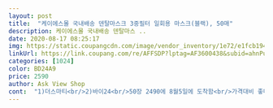```yaml
---
layout: post 
title:  "케이에스몰 국내배송 덴탈마스크 3중필터 일회용 마스크(블랙), 50매" 
description: 케이에스몰 국내배송 덴탈마스 ..
date: 2020-08-17 08:25:17 
img: https://static.coupangcdn.com/image/vendor_inventory/1e72/e1fcb1944b12747c3551eafa3a4d5c51fda26ab278b2e029340cdc4b1d10.jpg 
linkUrl: https://link.coupang.com/re/AFFSDP?lptag=AF3600438&subid=ahnPublicAsk&pageKey=1649448460&itemId=2810377337&vendorItemId=70769934905&traceid=V0-113-f1e905e097b2b186 
categories: [1024] 
color: BD24A9 
price: 2590 
author: Ask View Shop 
cont:  "1)더스마티<br/>2)바이24<br/>50장 2490에 8월5일에 도착함<br/>가격대비 좋다고생각합니다.<br/> 계속 가격 하락해서 더 좋네요<br/>개별포장된것을 엄마랑 저랑 교환했어요<br/>개별포장에 흰색과 블랙인데<br/>구매하시는분<br/>냄새도 전혀없습니다 사이즈도 적당하고<br/>너무 저렴하게 보내주시고 박스도 탄탄하고 코와이어도 잘되고 다만 주름방향이 반대지만 상관없어요<br/>마스크쓴 모습도 예쁘게 각이 나오고 도톰합니다<br/>몇번째 주문하고있는데 이번엔 벌크아니고 낱개로 포장되어있어서 너무 좋았어요<br/>박스 없이 opp에 중국어로 크게 써있고 벌크포장.<br/> 앞뒤 올블랙일 확률 높음.<br/> 색상은 비치지않아서 굿.<br/> 크기가 크거나 좀널널.<br/> 코지지대 잘고정.<br/><br/>박스 있고 벌크포장(마스크 칼각으로 넣어있음).<br/> 겉블랙.<br/> 속화이트.<br/>  색상은 제가 보기엔 흰색 비치지않음.<br/>  크기 살짝 작거나 딱맞음.<br/> 코지지대 잘고정.<br/> 단 주름이 거꾸로인듯(크게 상관은 없지만)<br/>사고나면 또 가격내려감<br/>사시는분 판매자 확인하시고 원하시는거 잘 구매하시길^^<br/>싼 가격에 잘 산것 같아요<br/>아주 감사합니다 최고예요<br/>애들 학교갈때 쓸려고<br/>여자모델이 쓰고있는 마스크모양 그대로네요 자세히 보고 참고하세요<br/>올라와서  주문한건데<br/>의외로 개별포장이어서 깜짝놀랬어요<br/>이번에 친정엄마 마스크 블랙 3박스<br/>저는 박스가 필요해서 보통 바이24꺼로 주문했어요<br/>저는 완전 블랙에 개별은 아니지만<br/>정리하자면 쿠팡의 특이한 판매 형식으로 판매자가 자꾸 바뀜으로 내가 본 물건과 다르게 배송되어 많은분들 헷갈리고  힘들어하시는듯<br/>제꺼는 대식구라 4박스 2500원<br/>주문 해드렸어요 엄마꺼는 2860원에<br/>참고/주식회사 바이24 에서 보내주셨는데  상자에 반듯반듯넣어서 성의있게 보내주심.<br/><br/>" 
---
```

